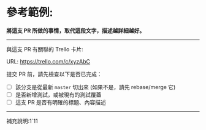# 參考範例:

**將這支 PR 所做的事情，取代這段文字，描述越詳細越好。**

-----------------

與這支 PR 有關聯的 Trello 卡片:

URL: https://trello.com/c/xyzAbC

提交 PR 前，請先檢查以下是否已完成：

* [ ] 該分支是從最新 `master` 切出來 (如果不是，請先 rebase/merge 它)
* [ ] 是否新增測試，或被現有的測試覆蓋
* [ ] 這支 PR 是否有明確的標題、內容描述

-----------------

補充說明:1`11
